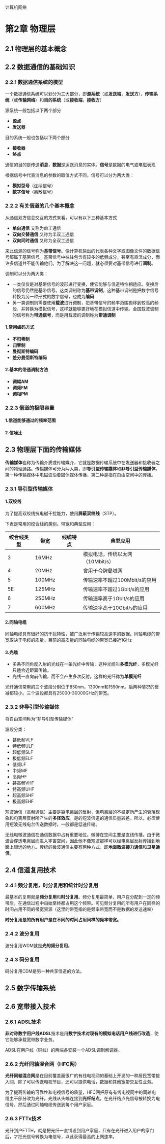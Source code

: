 计算机网络

# 第2章 物理层

## 2.1 物理层的基本概念

## 2.2 数据通信的基础知识

### 2.2.1 数据通信系统的模型

一个数据通信系统可以划分为三大部分，即**源系统**（或**发送端**，**发送方**），**传输系统**（或**传输网络**）和**目的系统**（或**接收端**，**接收方**）

源系统一般包括以下两个部分

- **源点**
- **发送器**

目的系统一般也包括以下两个部分

- **接收器**
- **终点**

通信的目的是传送**消息**，**数据**是运送消息的实体。**信号**是数据的电气或电磁表现

根据信号中代表消息的参数的取值方式不同，信号可以分为两大类：

- **模拟型号**（连续信号）
- **数字信号**（离散信号）

### 2.2.2 有关信道的几个基本概念

从通信双方信息交互的方式来看，可以有以下三种基本方式

- **单向通信**  又称为单工通信
- **双向交替通信**  又称为半双工通信
- **双向同时通信**  又称为全双工通信

来此信源的信号称为**基带信号**。像计算机输出的代表各种文字或图像文件的数据信号都属于基带信号。基带信号中往往包含有较多的低频成分，甚至有直流成分，而许多信道并不能传输他们。为了解决这一问题，就必须要对基带信号进行**调制**。

调制可以分为两大类：

- 一类仅仅是对基带信号的波形进行变换，使它能够与信道特性相适应。变换后的信号仍然是基带信号。这类调制称为**基带调制**。这种基带调制是把数字信号转换为另一种形式的数字信号，也成为**编码**
- 另一类调制则需要使用**载波**进行调制，把基带信号的频率范围搬移到较高的频段，并转换为模拟信号，这样就能够更好地在模拟信道中传输。金国载波调制的信号称为**带通信号**，而是用载波的调制称为**带通调制**

#### 1.常用编码方式

- **不归零制**
- **归零制**
- **曼彻斯特编码**
- **差分曼彻斯特编码**

#### 2.基本的带通调制方法

- **调幅AM**
- **调频FM**
- **调相PM**

### 2.2.3 信道的极限容量

#### 1.信道能够通过的频率范围

#### 2.信噪比

## 2.3 物理层下面的传输媒体

**传输媒体**也称为传输介质或传输媒介，它就是数据传输系统中在发送器和接收器之间的物理通路。传输媒体可分为两大类，即**导引型传输媒体**和**非导引型传输媒体**。第一种传输媒体中电磁波沿着固体媒体传播，第二种是指在自由空间中的传播。

### 2.3.1 导引型传输媒体

#### 1.双绞线

为了提高双绞线抗电磁干扰能力，使用**屏蔽双绞线**（STP）。

下表是常用的绞合线的类别，带宽和典型应用：

| 绞合线类型 | 带宽   | 线缆特点 | 典型应用                         |
| ---------- | ------ | -------- | -------------------------------- |
| 3          | 16MHz  |          | 模拟电话，传统以太网（10Mbit/s） |
| 4          | 20MHz  |          | 曾用于令牌局域网                 |
| 5          | 100MHz |          | 传输速率不超过100Mbit/s的应用    |
| 5E         | 125MHz |          | 传输速率不超过1Gbit/s的应用      |
| 6          | 250MHz |          | 传输速率高于1Gbit/s的应用        |
| 7          | 600MHz |          | 传输速率高于10Gbit/s的应用       |

#### 2.同轴电缆

同轴电缆具有很好的抗干扰特性，被广泛用于传输较高速率的数据。同轴电缆的带宽取决于电缆的质量。目前的高质量的同轴电缆的带宽已接近1GHz

#### 3.光缆

- 多条不同角度入射的光线在一条光纤中传输，这种光缆叫**多模光纤**，多模光纤只适合近距离传输。
- 光线一直向前传输，而不会产生多次反射，这样的光纤称为**单模光纤**

光纤通信常用的三个波段分别位于850nm，1300nm和1550nm。后两种情况的衰减都较小。三个波段都具有25000-30000GHz的带宽。

### 2.3.2 非导引型传输媒体

将自由空间称为“非导引型传输媒体”

波段分类：

- 甚低频VLF
- 特低频ULF
- 超低频SLF
- 极低频ELF
- 低频LF
- 中频MF
- 高频HF
- 甚高频VHF
- 特高频UHF
- 超高频SHF
- 极高频EHF

短波通信（高频通信）主要是靠电离层的反射，但电离层的不稳定所产生的衰落现象和电离层反射所产生的**多径效应**。是的短波信道的通信质量较差。所以，必须使用短波无线电台传送数据时，一般都是低速传输。

无线电微波通信在通信数据中占有重要地位。微博在空间主要是直线传播。由于微波会穿透电离层而进入宇宙空间，因此他不像短波那样可以经电离层反射传播到地面上很远的地方。传统的微波通信主要有两种方式，即**地面微波接力通信**和**卫星通信**。

## 2.4 信道复用技术

### 2.4.1 频分复用，时分复用和统计时分复用

最基本的复用就是**频分复用**和**时分复用**。频分复用最简单，用户在分配到一定的频带后，在通信过程中自始至终都占用这个频带。可见频分复用的所有用户在同样的时间占用不同的带宽资源（这里的带宽指的是频率带宽而不是数据的发送速率）

**时分复用是的所有用户是在不同的时间占用同样的频率带宽。**

### 2.4.2 波分复用

波分复用WDM就是**光的频分复用**。

### 2.4.3 码分复用

码分复用CDM是另一种共享信道的方法。

## 2.5 数字传输系统

## 2.6 宽带接入技术

### 2.6.1 ADSL技术

**非对称数字用户线ADSL**技术是用**数字技术对现有的模拟电话用户线进行改造**，使它能够承载宽带数字业务。

ADSL在用户线（铜线）的两端各安装一个ADSL调制解调器。

### 2.6.2 光纤同轴混合网（HFC网）

**光纤同轴混合网**是在目前覆盖面很广的有线电视网的基础上开发的一种居民宽带接入网，除了可以传送电视节目，还可以提供电话，数据和其他宽带交互性业务。

为了提高传输的可靠性和电视信号的质量，HFC网把原有有线电视网中的同轴电缆主干部分改为光纤。光线从头端连接到**光纤结点**。在光纤结点光信号被转换为电信号，然后通过同轴电缆传送到每个用户家庭。

### 2.6.3 FTTx技术

光纤到户FTTH，就是把光纤一直铺设到用户家庭，只有在光纤进入用户的家门后，才把光信号转换为电信号，以此获得最高的上网速率。

